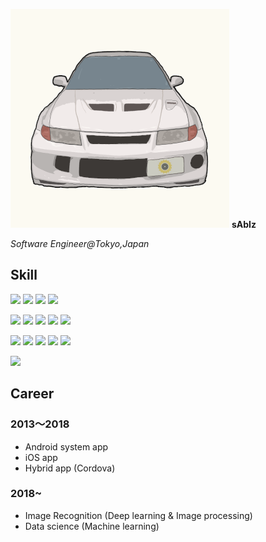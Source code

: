 ![icon](./icon.png)
**sAbIz**

*Software Engineer@Tokyo,Japan*

<div class="contacts">
  <a href="https://twitter.com/t0mu_twit" class="icon-contact">
    <i class="fab fa-twitter fa-2x"></i>
  </a>
  <a href="https://github.com/sabiz" class="icon-contact">
    <i class="fab fa-github fa-2x"></i>
  </a>
  <a href="mailto:bellett@sabiz.jp" class="icon-contact">
    <i class="fas fa-envelope fa-2x"></i>
  </a>
</div>

## Skill
<!-- icon sample https://simpleicons.org/ -->
![](https://img.shields.io/static/v1?style=flat&logoColor=white&label=&message=⭐⭐⭐⭐⭐&color=3DDC84&logo=Android)
![](https://img.shields.io/static/v1?style=flat&logoColor=white&label=&message=⭐⭐⭐⭐☆&color=000000&logo=iOS)
![](https://img.shields.io/static/v1?style=flat&label=Front-End&message=⭐⭐⭐☆☆&color=4285F4&labelColor=4285F4)
![](https://img.shields.io/static/v1?style=flat&label=Back-End&message=⭐⭐⭐☆☆&color=FCC624&labelColor=FCC624)  

![](https://img.shields.io/static/v1?style=flat&logoColor=white&label=&message=⭐⭐⭐⭐⭐&color=007396&logo=Java)
![](https://img.shields.io/static/v1?style=flat&logoColor=white&label=&message=⭐⭐⭐⭐&color=FA7343&logo=Swift)
![](https://img.shields.io/static/v1?style=flat&logoColor=white&label=&message=⭐⭐⭐⭐☆&color=0095D5&logo=Kotlin)
![](https://img.shields.io/static/v1?style=flat&logoColor=white&label=&message=⭐⭐⭐⭐☆&color=3776AB&logo=Python)
![](https://img.shields.io/static/v1?style=flat&logoColor=white&label=&message=⭐⭐⭐⭐☆&color=F7DF1E&logo=JavaScript)  

![](https://img.shields.io/static/v1?style=flat&logoColor=white&label=&message=⭐⭐⭐☆☆&color=E34F26&logo=HTML5)
![](https://img.shields.io/static/v1?style=flat&logoColor=white&label=&message=⭐⭐⭐☆☆&color=1572B6&logo=CSS3)
![](https://img.shields.io/static/v1?style=flat&logoColor=white&label=&message=⭐⭐⭐☆☆&color=239120&logo=C-sharp)
![](https://img.shields.io/static/v1?style=flat&logoColor=white&label=&message=⭐⭐⭐☆☆&color=00599C&logo=C)
![](https://img.shields.io/static/v1?style=flat&logoColor=white&label=&message=⭐⭐⭐☆☆&color=4EAA25&logo=GNU-Bash)  

![](https://img.shields.io/static/v1?style=flat&logoColor=white&label=&message=💗💗💗💗💗&color=4EAA25&logo=Vim)

## Career

### 2013〜2018
- Android system app
- iOS app
- Hybrid app (Cordova)

### 2018~
- Image Recognition (Deep learning & Image processing)
- Data science (Machine learning)


